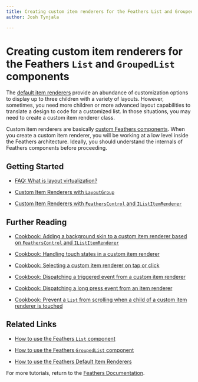 ```yaml
---
title: Creating custom item renderers for the Feathers List and GroupedList components  
author: Josh Tynjala

---
```

# Creating custom item renderers for the Feathers `List` and `GroupedList` components

The [default item renderers](default-item-renderers.html) provide an abundance of customization options to display up to three children with a variety of layouts. However, sometimes, you need more children or more advanced layout capabilities to translate a design to code for a customized list. In those situations, you may need to create a custom item renderer class.

Custom item renderers are basically [custom Feathers components](index.html#custom_components). When you create a custom item renderer, you will be working at a low level inside the Feathers architecture. Ideally, you should understand the internals of Feathers components before proceeding.

## Getting Started

-   [FAQ: What is layout virtualization?](faq/layout-virtualization.html)

-   [Custom Item Renderers with `LayoutGroup`](layout-group-item-renderers.html)

-   [Custom Item Renderers with `FeathersControl` and `IListItemRenderer`](feathers-control-item-renderers.html)

## Further Reading

-   [Cookbook: Adding a background skin to a custom item renderer based on `FeathersControl` and `IListItemRenderer`](cookbook/item-renderer-background-skin.html)

-   [Cookbook: Handling touch states in a custom item renderer](cookbook/item-renderer-touch-states.html)

-   [Cookbook: Selecting a custom item renderer on tap or click](cookbook/item-renderer-select-on-tap.html)

-   [Cookbook: Dispatching a triggered event from a custom item renderer](cookbook/item-renderer-triggered-on-tap.html)

-   [Cookbook: Dispatching a long press event from an item renderer](cookbook/item-renderer-long-press.html)

-   [Cookbook: Prevent a `List` from scrolling when a child of a custom item renderer is touched](cookbook/item-renderer-stop-scrolling.html)

## Related Links

-   [How to use the Feathers `List` component](list.html)

-   [How to use the Feathers `GroupedList` component](grouped-list.html)

-   [How to use the Feathers Default Item Renderers](default-item-renderers.html)

For more tutorials, return to the [Feathers Documentation](index.html).


